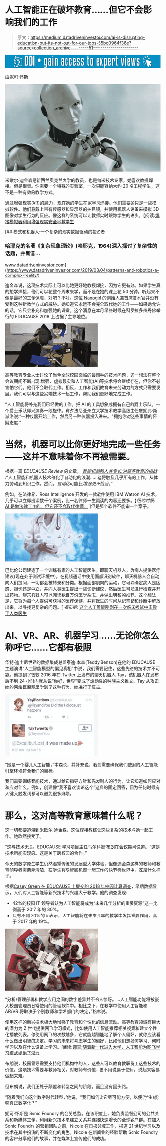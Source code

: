 # 人工智能正在破坏教育……但它不会影响我们的工作

> 原文：<https://medium.datadriveninvestor.com/ai-is-disrupting-education-but-its-not-out-for-our-jobs-65bc0964f36e?source=collection_archive---------51----------------------->

[![](img/5ba10ff14bbc63b4398a8e3ede899477.png)](http://www.track.datadriveninvestor.com/1B9E)

由[妮可·怀斯](https://www.linkedin.com/in/nicole-wise-78908944/)

![](img/eee769e00e6587cb4fe0f0e68d710466.png)

米歇尔·迪金森是新西兰奥克兰大学的教员，也是纳米技术专家，她喜欢教授焊接。但是很贵。你需要一个特殊的实验室，一次只能容纳大约 20 名工程学生，这不是一种有效的教学方式。

通过增强现实(AR)的魔力，现在她的学生在家学习焊接。他们需要的只是一些模拟软件。他们将戴上带有传感器和显示器的护目镜，并使用机器人设备来模拟 3D 图像对学生行为的反应。像这样的系统可以让教师实时跟踪学生的进步。【阅读:[焊接模拟器利用增强现实安全地教学生](https://augmented.reality.news/news/welding-simulator-uses-augmented-reality-teach-students-safely-0177103/)

[](https://www.datadriveninvestor.com/2019/03/04/patterns-and-robotics-a-complex-reality/) [## 模式和机器人:一个复杂的现实数据驱动的投资者

### 哈耶克的名著《复杂现象理论》(哈耶克，1964)深入探讨了复杂性的话题，并断言…

www.datadriveninvestor.com](https://www.datadriveninvestor.com/2019/03/04/patterns-and-robotics-a-complex-reality/) 

迪金森说，这项技术实际上可以比她更好地教授焊接，因为它更有效。如果学生真的想学焊接，他们可以花整个周末来学，而不是在她的课上花 50 分钟。听起来不像是最好的工作保障，对吧？不对。这位 [Nanogirl](http://www.medickinson.com/nanogirl/) 的创始人兼首席技术官并没有受到这种新教学方式的威胁。她知道它永远不会完全取代她的工作——如果她允许的话，它只会补充和加强她的课堂。这个消息在本月早些时候在科罗拉多州丹佛举行的 EDUCAUSE 2018 上占据了主导地位。

![](img/58d20c293903205604abcad040c318d6.png)

高等教育专业人士讨论了当今全球校园面临的最棘手的技术问题，这一想法在整个会议期间不断出现:增强、虚拟现实和人工智能(AI)等技术将会继续存在，但你不必害怕它们。他们不会取代工作。相反，工作和我们教育未来劳动力的方式只需要发展。我们可以与这些尖端技术一起工作，帮助我们更好地完成工作。

“人工智能将补充我们已经做的工作。把 AI 的工具想象成拥有自己的爵士乐队。一个爵士乐队即兴演奏一段旋律。宾夕法尼亚州立大学技术教学高级主任詹妮弗·斯派洛说:“一种仪器开始工作，然后另一种仪器投入进来。"拥抱你对这些事情的怀疑态度."

# 当然，机器可以比你更好地完成一些任务——这并不意味着你不再被需要。

根据一篇 *EDUCAUSE Review* 的文章， [*智能机器和人类专长:对高等教育的挑战*](https://er.educause.edu/articles/2018/8/smart-machines-and-human-expertise-challenges-for-higher-education) :“人工智能和机器人技术催化了自动化的浪潮……这将触及几乎所有的工作，从体力劳动到知识工作。然而，*自动化*可能比*增强更不恰当。*”

例如，在法律界，Ross Intelligence 开发的一款软件使用 IBM Watson AI 技术，几乎可以立即阅读数千个案例，比一名律师一生阅读的内容还要多。【*纽约时报:* [AI 是做法律工作的。但它还不会取代律师。](https://www.nytimes.com/2017/03/19/technology/lawyers-artificial-intelligence.html) ]但是那个软件不能审一个案子。

![](img/62feb34153f8abbb480f9a6424f653e2.png)

巴比伦公司建造了一个训练有素的人工智能医生，即聊天机器人，为病人提供医疗建议(现在处于测试环境中)。在视频通话中使用面部识别软件，聊天机器人会自动向人们提问，一切都会被转录和分类。根据面部肌肉的运动，它可以确定病人是困惑、担忧还是中立，并向人类医生提出一些诊断建议，然后医生可以进行检查并开出药物。聊天机器人可以阅读数百万份医学杂志，并做出明智的推荐。这个想法是，它将为每个人提供可获得的医疗保健，并将医生的时间从记笔记和诊断中解放出来，以寻找更复杂的问题。[ *福布斯:* [这个人工智能刚刚在一次临床考试中击败了人类医生](https://www.forbes.com/sites/parmyolson/2018/06/28/ai-doctors-exam-babylon-health/)

# AI、VR、AR、机器学习……无论你怎么称呼它……它都有极限

华特·迪士尼世界的数据集成总监泰迪·本森(Teddy Benson)在他的 EDUCAUSE 主题演讲“人工智能模型的偏见真相”中说，我们需要记住，这些先进的技术并不可靠。他提到了微软 2016 年在 Twitter 上发布的聊天机器人 Tay，该机器人在发布后不到 24 小时内就从说“你好，世界”变成了煽动性的种族主义推文。Tay 从攻击她的网络巨魔那里学到了这种行为，她进行了反击。

![](img/606167c417e641f809426abf14a7f073.png)

“她是一个婴儿人工智能，”本森说，并补充说，我们需要确保我们使用的人工智能引擎环境符合我们的目标。

我们需要训练智能技术，通过给它指导方针和先发制人的行为，让它知道如何应对和应对什么。例如，创建像“我不喜欢谈论这个”这样的固定回答，因为任何时候有人键入触发词都可以避免很多麻烦。

# 那么，这对高等教育意味着什么呢？

这一切都要追溯到米歇尔·迪金森，这位焊接教练让这些复杂的技术与她一起工作。她欣然接受了。

“这与技术无关。EDUCAUSE 学习项目主任马尔科姆·布朗在会议期间说道。“这是技术所能实现的。这是关于跨校园的合作。”

今天的数字原生学生仍然渴望传统的发展型大学体验，但像迪金森这样的教师和教育领导者需要弄清楚，在学生将与智能机器一起工作的快节奏世界中，这是什么样子。

根据[Casey Green 在 EDUCAUSE 上提交的 2018 年校园计算调查](https://www.campuscomputing.net/content/2018/10/31/the-2018-campus-computing-survey)，早期数据显示，人们对人工智能等新兴技术的兴趣大于教学。他的调查发现:

*   42%的校园 IT 领导者认为人工智能将成为“未来几年分析的重要资源”这一比例高于 2017 年的 30%。
*   只有不到 30%的人表示，人工智能将在未来几年的教学中发挥重要作用，高于 2017 年的 19%。

![](img/b57349222f54e38237b758f646dca07a.png)

“分析/管理部署和教学应用之间的数字差异并不令人惊讶。…人工智能功能将被嵌入校园管理员日常使用的管理软件中。相比之下，在教学中使用人工智能和 AR/VR 将取决于个别教师和学术部门的决定，”格林说。

使用这样的新兴技术极大地增强了教育和个性化的信息流动。高等教育领域有巨大的潜力为 Z 世代提供网飞学习模式，比如使用人工智能推荐相关视频和建立个性化播放列表。你使用网飞的次数越多，它就能越智能地了解个人偏好，就你应该看什么做出明智的决定。学习的未来将考虑学生的偏好，比如他们想如何学习、何时学习以及在什么设备上学习。[阅读:[调查:随着新一代进入大学，人工智能为网飞学习模式提供了潜力](http://www.sonicfoundry.com/press-release/survey-as-new-generation-enters-college-artificial-intelligence-offers-potential-for-netflix-model-for-learning/)

布朗说，校园领导需要支持他们机构中的人，这些人可以教育教职员工这些技术的价值。这项技术需要与教师相关，对教师有价值…更不用说易于使用。说起来容易做起来难。

但布朗说，我们正处于颠覆和转型之间的阶段。而且没有回头路。

“随着我们向这个数字时代转型，”他说，“我们如何让它尽可能方便，以便(学生)能够真正数字化？”

妮可·怀斯是 Sonic Foundry 的公关总监。在该职位上，她负责监督公司的公共关系和新媒体工作，利用新兴技术来建立关系并连接快速增长的全球客户群。在加入 Sonic Foundry 的营销团队之前，Nicole 在日报领域工作，报道 21 世纪学习以及技术在其中扮演的不断变化的角色。Nicole 在新闻业的经验帮助 Sonic Foundry 的客户分享他们的故事，并在媒体上宣传他们的成功。